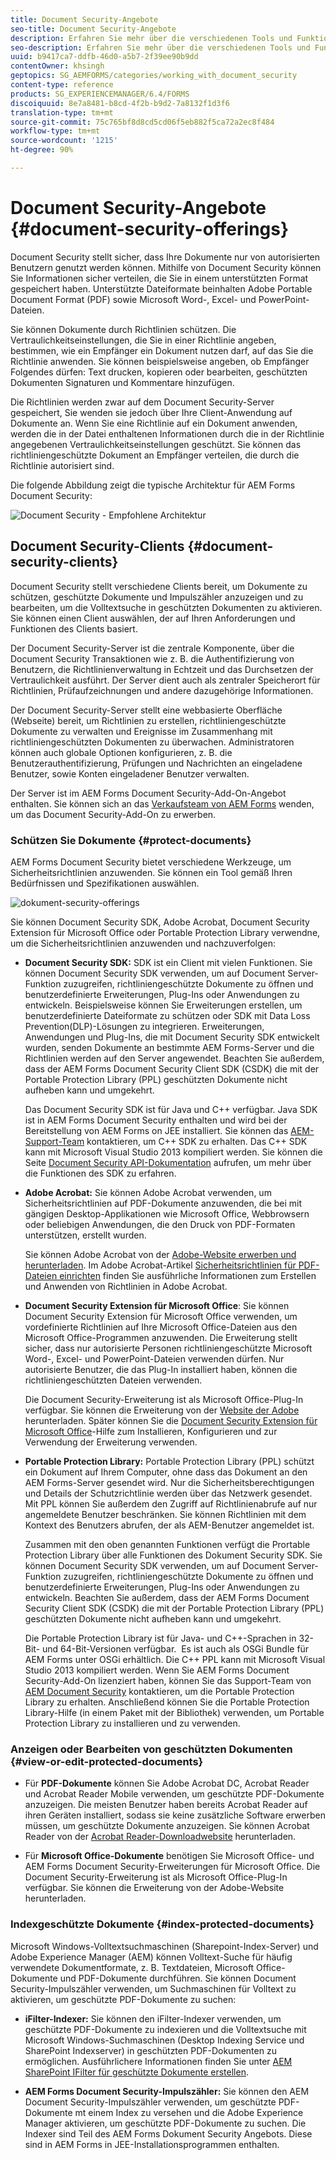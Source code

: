 ```yaml
---
title: Document Security-Angebote
seo-title: Document Security-Angebote
description: Erfahren Sie mehr über die verschiedenen Tools und Funktionen von AEM Document Security
seo-description: Erfahren Sie mehr über die verschiedenen Tools und Funktionen von AEM Document Security
uuid: b9417ca7-ddfb-46d0-a5b7-2f39ee90b9dd
contentOwner: khsingh
geptopics: SG_AEMFORMS/categories/working_with_document_security
content-type: reference
products: SG_EXPERIENCEMANAGER/6.4/FORMS
discoiquuid: 8e7a8481-b8cd-4f2b-b9d2-7a8132f1d3f6
translation-type: tm+mt
source-git-commit: 75c765bf8d8cd5cd06f5eb882f5ca72a2ec8f484
workflow-type: tm+mt
source-wordcount: '1215'
ht-degree: 90%

---
```



# Document Security-Angebote {#document-security-offerings}

Document Security stellt sicher, dass Ihre Dokumente nur von autorisierten Benutzern genutzt werden können. Mithilfe von Document Security können Sie Informationen sicher verteilen, die Sie in einem unterstützten Format gespeichert haben. Unterstützte Dateiformate beinhalten Adobe Portable Document Format (PDF) sowie Microsoft Word-, Excel- und PowerPoint-Dateien.

Sie können Dokumente durch Richtlinien schützen. Die Vertraulichkeitseinstellungen, die Sie in einer Richtlinie angeben, bestimmen, wie ein Empfänger ein Dokument nutzen darf, auf das Sie die Richtlinie anwenden. Sie können beispielsweise angeben, ob Empfänger Folgendes dürfen: Text drucken, kopieren oder bearbeiten, geschützten Dokumenten Signaturen und Kommentare hinzufügen.

Die Richtlinien werden zwar auf dem Document Security-Server gespeichert, Sie wenden sie jedoch über Ihre Client-Anwendung auf Dokumente an. Wenn Sie eine Richtlinie auf ein Dokument anwenden, werden die in der Datei enthaltenen Informationen durch die in der Richtlinie angegebenen Vertraulichkeitseinstellungen geschützt. Sie können das richtliniengeschützte Dokument an Empfänger verteilen, die durch die Richtlinie autorisiert sind.

Die folgende Abbildung zeigt die typische Architektur für AEM Forms Document Security:

![Document Security - Empfohlene Architektur](do-not-localize/document_security_architecture.png)

## Document Security-Clients {#document-security-clients}

Document Security stellt verschiedene Clients bereit, um Dokumente zu schützen, geschützte Dokumente und Impulszähler anzuzeigen und zu bearbeiten, um die Volltextsuche in geschützten Dokumenten zu aktivieren. Sie können einen Client auswählen, der auf Ihren Anforderungen und Funktionen des Clients basiert.

Der Document Security-Server ist die zentrale Komponente, über die Document Security Transaktionen wie z. B. die Authentifizierung von Benutzern, die Richtlinienverwaltung in Echtzeit und das Durchsetzen der Vertraulichkeit ausführt. Der Server dient auch als zentraler Speicherort für Richtlinien, Prüfaufzeichnungen und andere dazugehörige Informationen.

Der Document Security-Server stellt eine webbasierte Oberfläche (Webseite) bereit, um Richtlinien zu erstellen, richtliniengeschützte Dokumente zu verwalten und Ereignisse im Zusammenhang mit richtliniengeschützten Dokumenten zu überwachen. Administratoren können auch globale Optionen konfigurieren, z. B. die Benutzerauthentifizierung, Prüfungen und Nachrichten an eingeladene Benutzer, sowie Konten eingeladener Benutzer verwalten.

Der Server ist im AEM Forms Document Security-Add-On-Angebot enthalten. Sie können sich an das [Verkaufsteam von AEM Forms](https://www.adobe.com/products/request-consultation/marketing-cloud.html?s_osc=70114000002JNwKAAW&amp;s_iid=70114000002JHs3AAG) wenden, um das Document Security-Add-On zu erwerben.

### Schützen Sie Dokumente {#protect-documents}

AEM Forms Document Security bietet verschiedene Werkzeuge, um Sicherheitsrichtlinien anzuwenden. Sie können ein Tool gemäß Ihren Bedürfnissen und Spezifikationen auswählen.

![dokument-security-offerings](assets/document-security-offerings.png)

Sie können Document Security SDK, Adobe Acrobat, Document Security Extension für Microsoft Office oder Portable Protection Library verwendne, um die Sicherheitsrichtlinien anzuwenden und nachzuverfolgen:

* **Document Security SDK:** SDK ist ein Client mit vielen Funktionen. Sie können Document Security SDK verwenden, um auf Document Server-Funktion zuzugreifen, richtliniengeschützte Dokumente zu öffnen und benutzerdefinierte Erweiterungen, Plug-Ins oder Anwendungen zu entwickeln. Beispielsweise können Sie Erweiterungen erstellen, um benutzerdefinierte Dateiformate zu schützen oder SDK mit Data Loss Prevention(DLP)-Lösungen zu integrieren. Erweiterungen, Anwendungen und Plug-Ins, die mit Document Security SDK entwickelt wurden, senden Dokumente an bestimmte AEM Forms-Server und die Richtlinien werden auf den Server angewendet. Beachten Sie außerdem, dass der AEM Forms Document Security Client SDK (CSDK) die mit der Portable Protection Library (PPL) geschützten Dokumente nicht aufheben kann und umgekehrt.

   Das Document Security SDK ist für Java und C++ verfügbar. Java SDK ist in AEM Forms Document Security enthalten und wird bei der Bereitstellung von AEM Forms on JEE installiert. Sie können das [AEM-Support-Team](https://helpx.adobe.com/de/marketing-cloud/contact-support.html) kontaktieren, um C++ SDK zu erhalten. Das C++ SDK kann mit Microsoft Visual Studio 2013 kompiliert werden. Sie können die Seite [Document Security API-Dokumentation](https://help.adobe.com/en_US/livecycle/11.0/Services/WS92d06802c76abadb76c48dfe12dbeb3e281-7ff0.2.html) aufrufen, um mehr über die Funktionen des SDK zu erfahren.

* **Adobe Acrobat:** Sie können Adobe Acrobat verwenden, um Sicherheitsrichtlinien auf PDF-Dokumente anzuwenden, die bei mit gängigen Desktop-Applikationen wie Microsoft Office, Webbrowsern oder beliebigen Anwendungen, die den Druck von PDF-Formaten unterstützen, erstellt wurden.

   Sie können Adobe Acrobat von der [Adobe-Website erwerben und herunterladen](https://acrobat.adobe.com/de/de/free-trial-download.html). Im Adobe Acrobat-Artikel [Sicherheitsrichtlinien für PDF-Dateien einrichten](https://helpx.adobe.com/de/acrobat/using/setting-security-policies-pdfs.html) finden Sie ausführliche Informationen zum Erstellen und Anwenden von Richtlinien in Adobe Acrobat.

* **Document Security Extension für Microsoft Office**: Sie können Document Security Extension für Microsoft Office verwenden, um vordefinierte Richtlinien auf Ihre Microsoft Office-Dateien aus den Microsoft Office-Programmen anzuwenden. Die Erweiterung stellt sicher, dass nur autorisierte Personen richtliniengeschützte Microsoft Word-, Excel- und PowerPoint-Dateien verwenden dürfen. Nur autorisierte Benutzer, die das Plug-In installiert haben, können die richtliniengeschützten Dateien verwenden.﻿

   Die Document Security-Erweiterung ist als Microsoft Office-Plug-In verfügbar. Sie können die Erweiterung von der [Website der Adobe](https://helpx.adobe.com/aem-forms/aem-document-security/download-installer.html) herunterladen. Später können Sie die [Document Security Extension für Microsoft Office](https://helpx.adobe.com/aem-forms/aem-document-security/aem-document-security-extension-help.html)-Hilfe zum Installieren, Konfigurieren und zur Verwendung der Erweiterung verwenden.

* **Portable Protection Library:** Portable Protection Library (PPL) schützt ein Dokument auf Ihrem Computer, ohne dass das Dokument an den AEM Forms-Server gesendet wird. Nur die Sicherheitsberechtigungen und Details der Schutzrichtlinie werden über das Netzwerk gesendet. Mit PPL können Sie außerdem den Zugriff auf Richtlinienabrufe auf nur angemeldete Benutzer beschränken. Sie können Richtlinien mit dem Kontext des Benutzers abrufen, der als AEM-Benutzer angemeldet ist.

   Zusammen mit den oben genannten Funktionen verfügt die Prortable Protection Library über alle Funktionen des Dokument Security SDK. Sie können Document Security SDK verwenden, um auf Document Server-Funktion zuzugreifen, richtliniengeschützte Dokumente zu öffnen und benutzerdefinierte Erweiterungen, Plug-Ins oder Anwendungen zu entwickeln. Beachten Sie außerdem, dass der AEM Forms Document Security Client SDK (CSDK) die mit der Portable Protection Library (PPL) geschützten Dokumente nicht aufheben kann und umgekehrt.

     Die Portable Protection Library ist für Java- und C++-Sprachen in 32-Bit- und 64-Bit-Versionen verfügbar.  Es ist auch als OSGi Bundle für AEM Forms unter OSGi erhältlich. Die C++ PPL kann mit Microsoft Visual Studio 2013 kompiliert werden. Wenn Sie AEM Forms Document Security-Add-On lizenziert haben, können Sie das Support-Team von [AEM Document Security](https://helpx.adobe.com/marketing-cloud/contact-support.html) kontaktieren, um die Portable Protection Library zu erhalten. Anschließend können Sie die Portable Protection Library-Hilfe (in einem Paket mit der Bibliothek) verwenden, um Portable Protection Library zu installieren und zu verwenden.

### Anzeigen oder Bearbeiten von geschützten Dokumenten  {#view-or-edit-protected-documents}

* Für **PDF-Dokumente** können Sie Adobe Acrobat DC, Acrobat Reader und Acrobat Reader Mobile verwenden, um geschützte PDF-Dokumente anzuzeigen. Die meisten Benutzer haben bereits Acrobat Reader auf ihren Geräten installiert, sodass sie keine zusätzliche Software erwerben müssen, um geschützte Dokumente anzuzeigen. Sie können Acrobat Reader von der [Acrobat Reader-Downloadwebsite](https://get.adobe.com/de/reader/) herunterladen.

* Für **Microsoft Office-Dokumente** benötigen Sie Microsoft Office- und AEM Forms Document Security-Erweiterungen für Microsoft Office. Die Document Security-Erweiterung ist als Microsoft Office-Plug-In verfügbar. Sie können die Erweiterung von der Adobe-Website herunterladen.

### Indexgeschützte Dokumente  {#index-protected-documents}

Microsoft Windows-Volltextsuchmaschinen (Sharepoint-Index-Server) und Adobe Experience Manager (AEM) können Volltext-Suche für häufig verwendete Dokumentformate, z. B. Textdateien, Microsoft Office-Dokumente und PDF-Dokumente durchführen. Sie können Document Security-Impulszähler verwenden, um Suchmaschinen für Volltext zu aktivieren, um geschützte PDF-Dokumente zu suchen:

* **iFilter-Indexer:** Sie können den iFilter-Indexer verwenden, um geschützte PDF-Dokumente zu indexieren und die Volltextsuche mit Microsoft Windows-Suchmaschinen (Desktop Indexing Service und SharePoint Indexserver) in geschützten PDF-Dokumenten zu ermöglichen. Ausführlichere Informationen finden Sie unter [AEM SharePoint IFilter für geschützte Dokumente erstellen](assets/sharepoint-ifilter-doc-security.pdf).

* **AEM Forms Document Security-Impulszähler:** Sie können den AEM Document Security-Impulszähler verwenden, um geschützte PDF-Dokumente mt einem Index zu versehen und die Adobe Experience Manager aktivieren, um geschützte PDF-Dokumente zu suchen. Die Indexer sind Teil des AEM Forms Dokument Security Angebots. Diese sind in AEM Forms in JEE-Installationsprogrammen enthalten.


